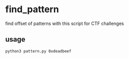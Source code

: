 # find_pattern
find offset of patterns with this script for CTF challenges

## usage
```python3 pattern.py 0xdeadbeef```
